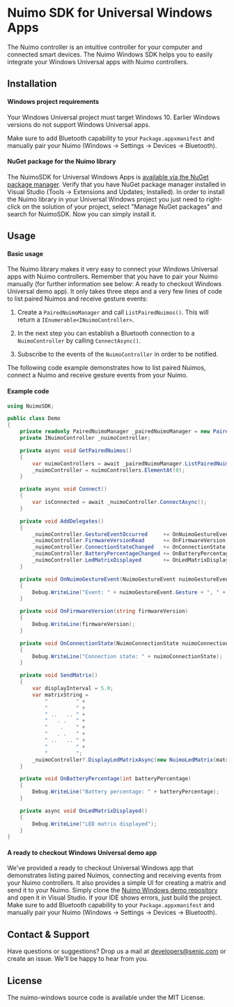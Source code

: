 # Nuimo SDK for Universal Windows Apps

The Nuimo controller is an intuitive controller for your computer and connected smart devices. The Nuimo Windows SDK helps you to easily integrate your Windows Universal apps with Nuimo controllers.

## Installation

#### Windows project requirements

Your Windows Universal project must target Windows 10. Earlier Windows versions do not support Windows Universal apps.

Make sure to add Bluetooth capability to your `Package.appxmanifest` and manually pair your Nuimo (Windows -> Settings -> Devices -> Bluetooth).

#### NuGet package for the Nuimo library

The NuimoSDK for Universal Windows Apps is [available via the NuGet package manager](https://www.nuget.org/packages/NuimoSDK/). Verify that you have NuGet package manager installed in Visual Studio (Tools -> Extensions and Updates; Installed). In order to install the Nuimo library in your Universal Windows project you just need to right-click on the solution of your project, select "Manage NuGet packages" and search for NuimoSDK. Now you can simply install it.

## Usage

#### Basic usage

The Nuimo library makes it very easy to connect your Windows Universal apps with Nuimo controllers. Remember that you have to pair your Nuimo manually (for further information see below: A ready to checkout Windows Universal demo app). It only takes three steps and a very few lines of code to list paired Nuimos and receive gesture events:

1. Create a `PairedNuimoManager` and call `ListPairedNuimos()`. This will return a `IEnumerable<INuimoController>`.

2. In the next step you can establish a Bluetooth connection to a `NuimoController` by calling `ConnectAsync()`.

3. Subscribe to the events of the `NuimoController` in order to be notified.

The following code example demonstrates how to list paired Nuimos, connect a Nuimo and receive gesture events from your Nuimo.

#### Example code

```C#
using NuimoSDK;

public class Demo
{
	private readonly PairedNuimoManager _pairedNuimoManager = new PairedNuimoManager();
	private INuimoController _nuimoController;

	private async void GetPairedNuimos()
	{
		var nuimoControllers = await _pairedNuimoManager.ListPairedNuimosAsync();
		_nuimoController = nuimoControllers.ElementAt(0);
	}

	private async void Connect()
	{
		var isConnected = await _nuimoController.ConnectAsync();
	}

	private void AddDelegates()
	{
		_nuimoController.GestureEventOccurred     += OnNuimoGestureEvent;
		_nuimoController.FirmwareVersionRead      += OnFirmwareVersion;
		_nuimoController.ConnectionStateChanged   += OnConnectionState;
		_nuimoController.BatteryPercentageChanged += OnBatteryPercentage;
		_nuimoController.LedMatrixDisplayed       += OnLedMatrixDisplayed;
	}

	private void OnNuimoGestureEvent(NuimoGestureEvent nuimoGestureEvent)
	{
		Debug.WriteLine("Event: " + nuimoGestureEvent.Gesture + ", " + nuimoGestureEvent.Value);
	}

	private void OnFirmwareVersion(string firmwareVersion)
	{
		Debug.WriteLine(firmwareVersion);
	}

	private void OnConnectionState(NuimoConnectionState nuimoConnectionState)
	{
		Debug.WriteLine("Connection state: " + nuimoConnectionState);
	}

	private void SendMatrix()
	{
		var displayInterval = 5.0;
		var matrixString =
			"         " +
			"         " +
			" ..   .. " +
			"   . .   " +
			"    .    " +
			"   . .   " +
			" ..   .. " +
			"         " +
			"         ";
		_nuimoController?.DisplayLedMatrixAsync(new NuimoLedMatrix(matrixString), displayInterval, (int)NuimoLedMatrixWriteOption.WithFadeTransition);
	}

	private void OnBatteryPercentage(int batteryPercentage)
	{
		Debug.WriteLine("Battery percentage: " + batteryPercentage);
	}

	private async void OnLedMatrixDisplayed()
	{
		Debug.WriteLine("LED matrix displayed");
	}
}
```

#### A ready to checkout Windows Universal demo app

We've provided a ready to checkout Universal Windows app that demonstrates listing paired Nuimos, connecting and receiving events from your Nuimo controllers. It also provides a simple UI for creating a matrix and send it to your Nuimo. Simply clone the [Nuimo Windows demo repository](https://github.com/getsenic/nuimo-windows-demo) and open it in Visual Studio. If your IDE shows errors, just build the project. Make sure to add Bluetooth capability to your `Package.appxmanifest` and manually pair your Nuimo (Windows -> Settings -> Devices -> Bluetooth).

## Contact & Support

Have questions or suggestions? Drop us a mail at developers@senic.com or create an issue. We'll be happy to hear from you.

## License

The nuimo-windows source code is available under the MIT License.
